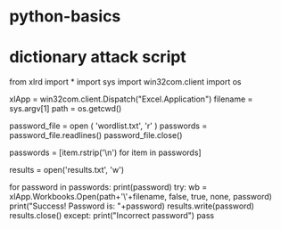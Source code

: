 # python-basics
# dictionary attack script

from xlrd import *
import sys
import win32com.client
import os

xlApp = win32com.client.Dispatch("Excel.Application")
filename = sys.argv[1]
path = os.getcwd()

password_file = open ( 'wordlist.txt', 'r' )
passwords = password_file.readlines()
password_file.close()

passwords = [item.rstrip('\n') for item in passwords]

results = open('results.txt', 'w')

for password in passwords:
	print(password)
	try:
		wb = xlApp.Workbooks.Open(path+'\\'+filename, false, true, none, password)
		print("Success! Password is: "+password)
		results.write(password)
		results.close()
	except:
		print("Incorrect password")
		pass